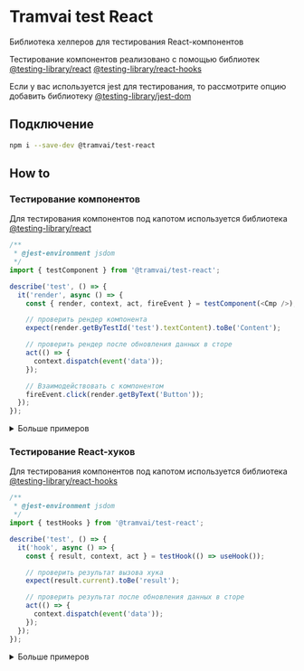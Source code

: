 # Tramvai test React

Библиотека хелперов для тестирования React-компонентов

Тестирование компонентов реализовано с помощью библиотек [@testing-library/react](https://github.com/testing-library/react-testing-library) [@testing-library/react-hooks](https://github.com/testing-library/react-hooks-testing-library)

Если у вас используется jest для тестирования, то рассмотрите опцию добавить библиотеку [@testing-library/jest-dom](https://github.com/testing-library/jest-dom)

## Подключение

```bash
npm i --save-dev @tramvai/test-react
```

## How to

### Тестирование компонентов

Для тестирования компонентов под капотом используется библиотека [@testing-library/react](https://testing-library.com/docs/react-testing-library/intro)

```ts
/**
 * @jest-environment jsdom
 */
import { testComponent } from '@tramvai/test-react';

describe('test', () => {
  it('render', async () => {
    const { render, context, act, fireEvent } = testComponent(<Cmp />);

    // проверить рендер компонента
    expect(render.getByTestId('test').textContent).toBe('Content');

    // проверить рендер после обновления данных в сторе
    act(() => {
      context.dispatch(event('data'));
    });

    // Взаимодействовать с компонентом
    fireEvent.click(render.getByText('Button'));
  });
});
```

<p>
<details>
<summary>Больше примеров</summary>

@inline src/testComponent.spec.tsx

</details>
</p>

### Тестирование React-хуков

Для тестирования компонентов под капотом используется библиотека [@testing-library/react-hooks](https://github.com/testing-library/react-hooks-testing-library)

```ts
/**
 * @jest-environment jsdom
 */
import { testHooks } from '@tramvai/test-react';

describe('test', () => {
  it('hook', async () => {
    const { result, context, act } = testHook(() => useHook());

    // проверить результат вызова хука
    expect(result.current).toBe('result');

    // проверить результат после обновления данных в сторе
    act(() => {
      context.dispatch(event('data'));
    });
  });
});
```

<p>
<details>
<summary>Больше примеров</summary>

@inline src/testHook.spec.tsx

</details>
</p>
